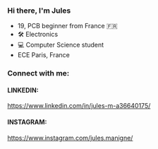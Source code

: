 ### Hi there, I'm Jules

- 19, PCB beginner from France 🇫🇷
- 🛠 Electronics 
- 💻 Computer Science student 
- ECE Paris, France 

### Connect with me: 

#### LINKEDIN:
https://www.linkedin.com/in/jules-m-a36640175/

#### INSTAGRAM: 
https://www.instagram.com/jules.manigne/



